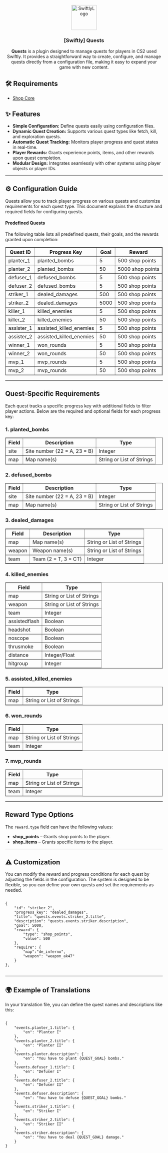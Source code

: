 <p align="center">
  <a href="https://github.com/swiftly-solution/swiftly">
    <img src="https://cdn.swiftlycs2.net/swiftly-logo.png" alt="SwiftlyLogo" width="80" height="80">
  </a>

  <h3 align="center">[Swiftly] Quests</h3>

  <p align="center">
    <strong>Quests</strong> is a plugin designed to manage quests for players in CS2 used Swiftly. It provides a straightforward way to create, configure, and manage quests directly from a configuration file, making it easy to expand your game with new content.
    <br/>
  </p>
</p>
    <h2>🛠️ Requirements</h2>
    <ul>
        <li><a href="https://github.com/swiftly-solution/shop-core/releases" target="_blank">Shop Core</a></li>
    </ul>
    <h2>✨ Features</h2>
    <ul>
        <li><strong>Simple Configuration:</strong> Define quests easily using configuration files.</li>
        <li><strong>Dynamic Quest Creation:</strong> Supports various quest types like fetch, kill, and exploration quests.</li>
        <li><strong>Automatic Quest Tracking:</strong> Monitors player progress and quest states in real-time.</li>
        <li><strong>Player Rewards:</strong> Grants experience points, items, and other rewards upon quest completion.</li>
        <li><strong>Modular Design:</strong> Integrates seamlessly with other systems using player objects or player IDs.</li>
    </ul>
    <hr>
    <h2>⚙️ Configuration Guide</h2>
    <p>Quests allow you to track player progress on various quests and customize requirements for each quest type. This document explains the structure and required fields for configuring quests.</p>
    <h4>Predefined Quests</h4>
    <p>The following table lists all predefined quests, their goals, and the rewards granted upon completion:</p>
    <table border="1">
        <thead>
            <tr>
                <th>Quest ID</th>
                <th>Progress Key</th>
                <th>Goal</th>
                <th>Reward</th>
            </tr>
        </thead>
        <tbody>
            <tr>
                <td>planter_1</td>
                <td>planted_bombs</td>
                <td>5</td>
                <td>500 shop points</td>
            </tr>
            <tr>
                <td>planter_2</td>
                <td>planted_bombs</td>
                <td>50</td>
                <td>5000 shop points</td>
            </tr>
            <tr>
                <td>defuser_1</td>
                <td>defused_bombs</td>
                <td>5</td>
                <td>500 shop points</td>
            </tr>
            <tr>
                <td>defuser_2</td>
                <td>defused_bombs</td>
                <td>5</td>
                <td>500 shop points</td>
            </tr>
            <tr>
                <td>striker_1</td>
                <td>dealed_damages</td>
                <td>500</td>
                <td>500 shop points</td>
            </tr>
            <tr>
                <td>striker_2</td>
                <td>dealed_damages</td>
                <td>5000</td>
                <td>500 shop points</td>
            </tr>
            <tr>
                <td>killer_1</td>
                <td>killed_enemies</td>
                <td>5</td>
                <td>500 shop points</td>
            </tr>
            <tr>
                <td>killer_2</td>
                <td>killed_enemies</td>
                <td>50</td>
                <td>500 shop points</td>
            </tr>
            <tr>
                <td>assister_1</td>
                <td>assisted_killed_enemies</td>
                <td>5</td>
                <td>500 shop points</td>
            </tr>
            <tr>
                <td>assister_2</td>
                <td>assisted_killed_enemies</td>
                <td>50</td>
                <td>500 shop points</td>
            </tr>
            <tr>
                <td>winner_1</td>
                <td>won_rounds</td>
                <td>5</td>
                <td>500 shop points</td>
            </tr>
            <tr>
                <td>winner_2</td>
                <td>won_rounds</td>
                <td>50</td>
                <td>500 shop points</td>
            </tr>
            <tr>
                <td>mvp_1</td>
                <td>mvp_rounds</td>
                <td>5</td>
                <td>500 shop points</td>
            </tr>
            <tr>
                <td>mvp_2</td>
                <td>mvp_rounds</td>
                <td>50</td>
                <td>500 shop points</td>
            </tr>
        </tbody>
    </table>
    <hr>
    <h2>Quest-Specific Requirements</h2>
    <p>Each quest tracks a specific progress key with additional fields to filter player actions. Below are the required and optional fields for each progress key:</p>
    <h3>1. planted_bombs</h3>
    <table border="1">
        <thead>
            <tr>
                <th>Field</th>
                <th>Description</th>
                <th>Type</th>
            </tr>
        </thead>
        <tbody>
            <tr>
                <td>site</td>
                <td>Site number (22 = A, 23 = B)</td>
                <td>Integer</td>
            </tr>
            <tr>
                <td>map</td>
                <td>Map name(s)</td>
                <td>String or List of Strings</td>
            </tr>
        </tbody>
    </table>
    <h3>2. defused_bombs</h3>
    <table border="1">
        <thead>
            <tr>
                <th>Field</th>
                <th>Description</th>
                <th>Type</th>
            </tr>
        </thead>
        <tbody>
            <tr>
                <td>site</td>
                <td>Site number (22 = A, 23 = B)</td>
                <td>Integer</td>
            </tr>
            <tr>
                <td>map</td>
                <td>Map name(s)</td>
                <td>String or List of Strings</td>
            </tr>
        </tbody>
    </table>
    <h3>3. dealed_damages</h3>
    <table border="1">
        <thead>
            <tr>
                <th>Field</th>
                <th>Description</th>
                <th>Type</th>
            </tr>
        </thead>
        <tbody>
            <tr>
                <td>map</td>
                <td>Map name(s)</td>
                <td>String or List of Strings</td>
            </tr>
            <tr>
                <td>weapon</td>
                <td>Weapon name(s)</td>
                <td>String or List of Strings</td>
            </tr>
            <tr>
                <td>team</td>
                <td>Team (2 = T, 3 = CT)</td>
                <td>Integer</td>
            </tr>
        </tbody>
    </table>
    <h3>4. killed_enemies</h3>
    <table border="1">
        <thead>
            <tr>
                <th>Field</th>
                <th>Type</th>
            </tr>
        </thead>
        <tbody>
            <tr>
                <td>map</td>
                <td>String or List of Strings</td>
            </tr>
            <tr>
                <td>weapon</td>
                <td>String or List of Strings</td>
            </tr>
            <tr>
                <td>team</td>
                <td>Integer</td>
            </tr>
            <tr>
                <td>assistedflash</td>
                <td>Boolean</td>
            </tr>
            <tr>
                <td>headshot</td>
                <td>Boolean</td>
            </tr>
            <tr>
                <td>noscope</td>
                <td>Boolean</td>
            </tr>
            <tr>
                <td>thrusmoke</td>
                <td>Boolean</td>
            </tr>
            <tr>
                <td>distance</td>
                <td>Integer/Float</td>
            </tr>
            <tr>
                <td>hitgroup</td>
                <td>Integer</td>
            </tr>
        </tbody>
    </table>
    <h3>5. assisted_killed_enemies</h3>
    <table border="1">
        <thead>
            <tr>
                <th>Field</th>
                <th>Type</th>
            </tr>
        </thead>
        <tbody>
            <tr>
                <td>map</td>
                <td>String or List of Strings</td>
            </tr>
        </tbody>
    </table>
    <h3>6. won_rounds</h3>
    <table border="1">
        <thead>
            <tr>
                <th>Field</th>
                <th>Type</th>
            </tr>
        </thead>
        <tbody>
            <tr>
                <td>map</td>
                <td>String or List of Strings</td>
            </tr>
            <tr>
                <td>team</td>
                <td>Integer</td>
            </tr>
        </tbody>
    </table>
    <h3>7. mvp_rounds</h3>
    <table border="1">
        <thead>
            <tr>
                <th>Field</th>
                <th>Type</th>
            </tr>
        </thead>
        <tbody>
            <tr>
                <td>map</td>
                <td>String or List of Strings</td>
            </tr>
            <tr>
                <td>team</td>
                <td>Integer</td>
            </tr>
        </tbody>
    </table>
    <hr>
    <h2>Reward Type Options</h2>
    <p>The <code>reward.type</code> field can have the following values:</p>
    <ul>
        <li><strong>shop_points</strong> – Grants shop points to the player.</li>
        <li><strong>shop_items</strong> – Grants specific items to the player.</li>
    </ul>
    <hr>
    <h2>⚠️ Customization</h2>
    <p>You can modify the reward and progress conditions for each quest by adjusting the fields in the configuration. The system is designed to be flexible, so you can define your own quests and set the requirements as needed.</p>
    <pre><code>
{
    "id": "striker_2",
    "progress_key": "dealed_damages",
    "title": "quests.events.striker_2.title",
    "description": "quests.events.striker.description",
    "goal": 5000,
    "reward": {
        "type": "shop_points",
        "value": 500
    },
    "require": {
        "map":"de_inferno",
        "weapon": "weapon_ak47"
    }           
},    
    </code></pre>
    <hr>
    <h2>🌍 Example of Translations</h2>
    <p>In your translation file, you can define the quest names and descriptions like this:</p>
    <pre><code>
{
    "events.planter_1.title": {
        "en": "Planter I"
    },
    "events.planter_2.title": {
        "en": "Planter II"
    },
    "events.planter.description": {
        "en": "You have to plant {QUEST_GOAL} bombs."
    },
    "events.defuser_1.title": {
        "en": "Defuser I"
    },
    "events.defuser_2.title": {
        "en": "Defuser II"
    },
    "events.defuser.description": {
        "en": "You have to defuse {QUEST_GOAL} bombs."
    },
    "events.striker_1.title": {
        "en": "Striker I"
    },
    "events.striker_2.title": {
        "en": "Striker II"
    },
    "events.striker.description": {
        "en": "You have to deal {QUEST_GOAL} damage."
    }
}
    </code></pre>
